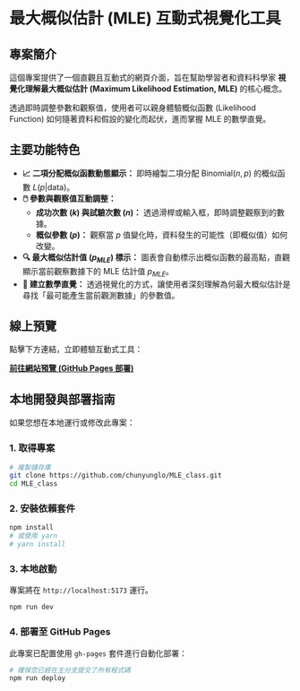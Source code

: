 # 最大概似估計 (MLE) 互動式視覺化工具

## 專案簡介

這個專案提供了一個直觀且互動式的網頁介面，旨在幫助學習者和資料科學家 **視覺化理解最大概似估計 (Maximum Likelihood Estimation, MLE)** 的核心概念。

透過即時調整參數和觀察值，使用者可以親身體驗概似函數 (Likelihood Function) 如何隨著資料和假設的變化而起伏，進而掌握 MLE 的數學直覺。

## 主要功能特色

  * **📈 二項分配概似函數動態顯示：**
    即時繪製二項分配 $\text{Binomial}(n, p)$ 的概似函數 $L(p|\text{data})$。
  * **🖱️ 參數與觀察值互動調整：**
      * **成功次數 ($k$) 與試驗次數 ($n$)：** 透過滑桿或輸入框，即時調整觀察到的數據。
      * **概似參數 ($p$)：** 觀察當 $p$ 值變化時，資料發生的可能性（即概似值）如何改變。
  * **🔍 最大概似估計值 ($p_{MLE}$) 標示：**
    圖表會自動標示出概似函數的最高點，直觀顯示當前觀察數據下的 $\text{MLE}$ 估計值 $p_{MLE}$。
  * **🧠 建立數學直覺：** 透過視覺化的方式，讓使用者深刻理解為何最大概似估計是尋找「最可能產生當前觀測數據」的參數值。

## 線上預覽

點擊下方連結，立即體驗互動式工具：

**[前往網站預覽 (GitHub Pages 部署)](https://www.google.com/search?q=https://chunyunglo.github.io/MLE_class)**

## 本地開發與部署指南

如果您想在本地運行或修改此專案：

### 1\. 取得專案

```bash
# 複製儲存庫
git clone https://github.com/chunyunglo/MLE_class.git
cd MLE_class
```

### 2\. 安裝依賴套件

```bash
npm install
# 或使用 yarn
# yarn install
```

### 3\. 本地啟動

專案將在 `http://localhost:5173` 運行。

```bash
npm run dev
```

### 4\. 部署至 GitHub Pages

此專案已配置使用 `gh-pages` 套件進行自動化部署：

```bash
# 確保您已經在主分支提交了所有程式碼
npm run deploy 
```
